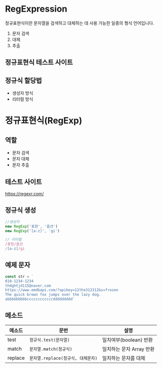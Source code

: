 # RegExpression
정규표현식이란 문자열을 검색하고 대체하는 데 사용 가능한 일종의 형식 언어입니다.
   
   1. 문자 검색
   2. 대체
   3. 추출

## 정규표현식 테스트 사이트

## 정규식 할당법
- 생성자 방식
- 리터럴 방식

# 정규표현식(RegExp)

## 역할
- 문자 검색
- 문자 대체
- 문자 추출

## 테스트 사이트
https://regexr.com/

## 정규식 생성
```js
//생성자
new RegExp('표현', '옵션')
new RegExp('[a-z]', 'gi')

// 리터럴
/표현/옵션
/[a-z]/gi
```

## 예제 문자
```js
const str = ` 
010-1234-1234
thdghtjd115@naver.com
https://www.omdbapi.com/?apikey=12the312312&s=frozen
The quick brown fox jumps over the lazy dog.
abbbbbbbbbccccccccccccddddddddd`
```

## 메소드

메소드 | 문번 | 설명
--|--|--
test | `정규식.test(문자열)` | 일치여부(boolean) 반환
match | `문자열.match(정규식)` | 일치하는 문자 Array 반환
replace | `문자열.replace(정규식, 대체문자)` | 일치하는 문자를 대체